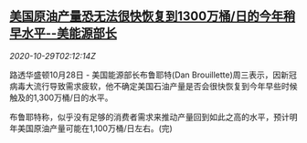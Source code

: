 <!--1603938197000-->
[美国原油产量恐无法很快恢复到1300万桶/日的今年稍早水平--美能源部长](https://cn.reuters.com/article/us-enr-oil-production-1029-idCNKBS27E08C)
------

<div><i>2020-10-29T02:12:14Z</i></div><p>路透华盛顿10月28日 - 美国能源部长布鲁耶特(Dan Brouillette)周三表示，因新冠病毒大流行导致需求疲软，他不确定美国石油产量是否会很快恢复到今年早些时候触及的1,300万桶/日的水平。</p><p>布鲁耶特称，似乎没有足够的消费者需求来推动产量回到如此之高的水平，预计明年美国原油产量可能在1,100万桶/日左右。(完)</p>
